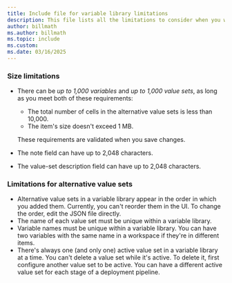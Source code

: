 ```yaml
---
title: Include file for variable library limitations
description: This file lists all the limitations to consider when you work with variable libraries. 
author: billmath
ms.author: billmath
ms.topic: include
ms.custom: 
ms.date: 03/16/2025
---
```


### Size limitations

* There can be *up to 1,000 variables* and *up to 1,000 value sets*, as long as you meet both of these requirements:

  * The total number of cells in the alternative value sets is less than 10,000.
  * The item's size doesn't exceed 1 MB.
  
  These requirements are validated when you save changes.
* The note field can have up to 2,048 characters.
* The value-set description field can have up to 2,048 characters.

### Limitations for alternative value sets

* Alternative value sets in a variable library appear in the order in which you added them. Currently, you can't reorder them in the UI. To change the order, edit the JSON file directly.
* The name of each value set must be unique within a variable library.
* Variable names must be unique within a variable library. You can have two variables with the same name in a workspace if they're in different items.
* There's always one (and only one) active value set in a variable library at a time. You can't delete a value set while it's active. To delete it, first configure another value set to be active. You can have a different active value set for each stage of a deployment pipeline.
